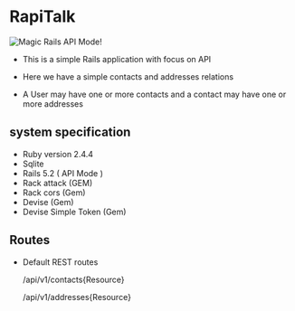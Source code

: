 # RapiTalk

![Magic Rails API Mode!](https://i.pinimg.com/originals/8d/be/1e/8dbe1e47ae848c4f2c29f23b2c8e0bf2.gif "Magic Rails API Mode")


* This is a simple Rails application with focus on API

* Here we have a simple contacts and addresses relations

* A User may have one or more contacts and a contact may have one or more addresses

## system specification

* Ruby version 2.4.4
* Sqlite
* Rails 5.2 ( API Mode )
* Rack attack (GEM)
* Rack cors (Gem)
* Devise (Gem)
* Devise Simple Token (Gem)

## Routes

* Default REST routes
  
  /api/v1/contacts{Resource}

  /api/v1/addresses{Resource}